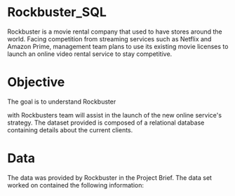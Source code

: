 # Rockbuster_SQL
Rockbuster is a movie rental company that used to have stores around the world. Facing competition from streaming services such as Netflix and Amazon Prime, management team plans to use its existing movie licenses to launch an online video rental service to stay competitive.

# Objective 
The goal is to understand Rockbuster 

with Rockbusters team will assist in the launch of the new online service's strategy. The dataset provided is composed of a relational database containing details about the current clients.

# Data
The data was provided by Rockbuster in the Project Brief. The data set worked on contained the following information:
